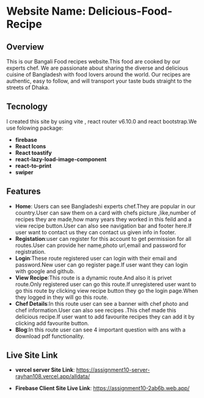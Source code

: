 # Website Name: Delicious-Food-Recipe

## Overview
This is our Bangali Food recipes website.This food are cooked by our experts chef. We are passionate about sharing the diverse and delicious cuisine of Bangladesh with food lovers around the world. Our recipes are authentic, easy to follow, and will transport your taste buds straight to the streets of Dhaka.

## Tecnology
I created this site by using vite , react router v6.10.0 and react bootstrap.We use folowing package:
- **firebase**
- **React Icons**
- **React toastify**
- **react-lazy-load-image-component**
- **react-to-print**
- **swiper**



## Features
- **Home**: Users can see Bangladeshi experts chef.They are popular in our country.User can saw them on a card with chefs picture ,like,number of recipes they are made,how many years they worked in this feild and a view recipe button.User can also see navigation bar and footer here.If user want to contact us they can contact us given info in footer.
- **Registation**:user can register for this account to get permission for all routes.User can provide her name,photo url,email and password for registration.
- **Login**:These route registered user can login with their email and password.New user can go register page.If user want they can login with google and github.
- **View Recipe**:This route is a dynamic route.And also it is privet route.Only registered user can go this route.If unregistered user want to go this route by clicking view recipe button they go the login page.When they logged in they will go this route.
- **Chef Details**:In this route user can see a banner with chef photo and chef information.User can also see  recipes .This chef made this delicious recipe.If user want to add favourite recipes they can add it by clicking add favourite button.
- **Blog**:In this route user can see 4 important question with ans with a download pdf functionality.

## Live Site Link

 - **vercel server  Site Link**:  https://assignment10-server-rayhan108.vercel.app/alldata/

  - **Firebase Client Site Live Link**: https://assignment10-2ab6b.web.app/


